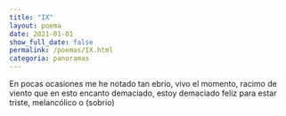 ```yaml
---
title: "IX"
layout: poema
date: 2021-01-01
show_full_date: false
permalink: /poemas/IX.html
categoria: panoramas
---
```

En pocas ocasiones me he notado tan
ebrio, vivo el momento, racimo de viento
que en esto encanto demaciado, estoy demaciado
feliz para estar triste, melancólico o (sobrio)
